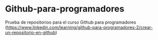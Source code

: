 # Github-para-programadores
Prueba de repositorioo para el curso Github para programadores (https://www.linkedin.com/learning/github-para-programadores-2/crear-un-repositorio-en-github)
